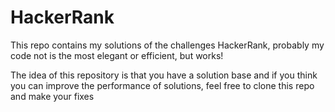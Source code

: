 # HackerRank
 This repo contains my solutions of the challenges HackerRank, probably my code not is the most elegant or efficient, but works!

The idea of this repository is that you have a solution base and if you think you can improve the performance of solutions, feel free to clone this repo and make your fixes
